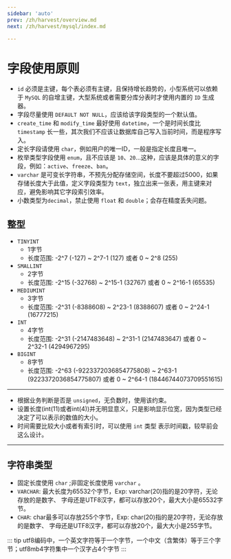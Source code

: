 ```yaml
---
sidebar: 'auto'
prev: /zh/harvest/overview.md
next: /zh/harvest/mysql/index.md

---
```


# 字段使用原则

- `id` 必须是主键，每个表必须有主键，且保持增长趋势的，小型系统可以依赖于 `MySQL` 的自增主键，大型系统或者需要分库分表时才使用内置的 `ID` 生成器。
- 字段尽量使用 `DEFAULT NOT NULL`，应该给该字段类型的一个默认值。
- `create_time` 和 `modify_time` 最好使用 `datetime`，一个是时间长度比 `timestamp` 长一些，其次我们不应该让数据库自己写入当前时间，而是程序写入。
- 定长字段请使用 `char`，例如用户的唯一ID，一般是指定长度且唯一。
- 枚举类型字段使用 `enum`，且不应该是 `10`、`20`...这种，应该是具体的意义的字段，例如：`active`、`freeze`、`ban`。
- `varchar` 是可变长字符串，不预先分配存储空间，长度不要超过5000，如果存储长度大于此值，定义字段类型为 `text`，独立出来一张表，用主键来对应，避免影响其它字段索引效率。
- 小数类型为`decimal`，禁止使用 `float` 和 `double`；会存在精度丢失问题。

## 整型

- `TINYINT`
  - 1字节
  - 长度范围: -2^7 (-127) ~ 2^7-1 (127) 或者 0 ~ 2^8 (255)
- `SMALLINT`
  - 2字节
  - 长度范围: -2^15 (-32768) ~ 2^15-1 (32767) 或者 0 ~ 2^16-1 (65535)
- `MEDIUMINT`
  - 3字节
  - 长度范围: -2^31 (-8388608) ~ 2^23-1 (8388607) 或者 0 ~ 2^24-1 (16777215)
- `INT`
  - 4字节
  - 长度范围: -2^31 (-2147483648) ~ 2^31-1 (2147483647) 或者 0 ~ 2^32-1 (4294967295)
- `BIGINT`
  - 8字节
  - 长度范围: -2^63 (-9223372036854775808) ~ 2^63-1 (9223372036854775807) 或者 0 ~ 2^64-1 (18446744073709551615)

---

- 根据业务判断是否是 `unsigned`，无负数时，使用该约束。
- 设置长度(int(11)或者int(4))并无明显意义，只是影响显示位宽，因为类型已经决定了可以表示的数值的大小。
- 时间需要比较大小或者有索引时，可以使用 `int` 类型 表示时间戳，较早前会这么设计。

---

## 字符串类型

- 固定长度使用 `char` ;非固定长度使用 `varchar` 。
- `VARCHAR`: 最大长度为65532个字节，Exp: varchar(20)指的是20字符，无论存放的是数字、
字母还是UTF8汉字，都可以存放20个，最大大小是65532字节。
- `CHAR`: char最多可以存放255个字节，Exp: char(20)指的是20字符，无论存放的是数字、
  字母还是UTF8汉字，都可以存放20个，最大大小是255字节。

::: tip
utf8编码中，一个英文字符等于一个字节，一个中文（含繁体）等于三个字节；utf8mb4字符集中一个汉字占4个字节
:::